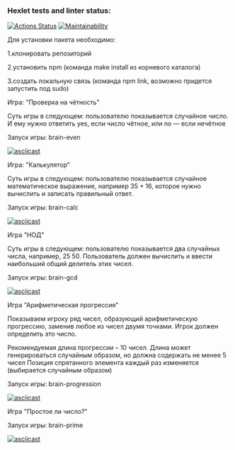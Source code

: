 ### Hexlet tests and linter status:
[![Actions Status](https://github.com/Grainycurd/frontend-project-44/workflows/hexlet-check/badge.svg)](https://github.com/Grainycurd/frontend-project-44/actions)
[![Maintainability](https://api.codeclimate.com/v1/badges/993b753ca27c07235cd6/maintainability)](https://codeclimate.com/github/Grainycurd/frontend-project-44/maintainability)

Для установки пакета необходимо:
  
  1.клонировать репозиторий
  
  2.установить npm (команда make install из корневого каталога)
  
  3.создать локальную связь (команда npm link, возможно придется запустить под sudo)
  


Игра: "Проверка на чётность"

Суть игры в следующем: пользователю показывается случайное число. И ему нужно ответить yes, если число чётное, или no — если нечётное

Запуск игры: brain-even

[![asciicast](https://asciinema.org/a/LVQveqXAYiIzKdZgjyWAI060i.svg)](https://asciinema.org/a/LVQveqXAYiIzKdZgjyWAI060i)

Игра: "Калькулятор"

Суть игры в следующем: пользователю показывается случайное математическое выражение, например 35 + 16, которое нужно вычислить и записать правильный ответ.

Запуск игры: brain-calc

[![asciicast](https://asciinema.org/a/ubIKBu1ACLdHha63rU88mglsM.svg)](https://asciinema.org/a/ubIKBu1ACLdHha63rU88mglsM)

Игра "НОД"

Суть игры в следующем: пользователю показывается два случайных числа, например, 25 50. Пользователь должен вычислить и ввести наибольший общий делитель этих чисел.

Запуск игры: brain-gcd

[![asciicast](https://asciinema.org/a/g4nUo9SrULAx09WsQjEmWcOTC.svg)](https://asciinema.org/a/g4nUo9SrULAx09WsQjEmWcOTC)

Игра "Арифметическая прогрессия"

Показываем игроку ряд чисел, образующий арифметическую прогрессию, заменив любое из чисел двумя точками. Игрок должен определить это число.

Рекомендуемая длина прогрессии – 10 чисел. Длина может генерироваться случайным образом, но должна содержать не менее 5 чисел
Позиция спрятанного элемента каждый раз изменяется (выбирается случайным образом)

Запуск игры: brain-progression

[![asciicast](https://asciinema.org/a/xLtyFjB14O0AYFOTCfkZWjw9w.svg)](https://asciinema.org/a/xLtyFjB14O0AYFOTCfkZWjw9w)

Игра "Простое ли число?"
 
Запуск игры: brain-prime

[![asciicast](https://asciinema.org/a/9wW8RCE2qGTcA969wpAhVJBJV.svg)](https://asciinema.org/a/9wW8RCE2qGTcA969wpAhVJBJV)
